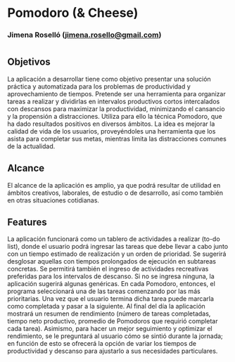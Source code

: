 # Pomodoro (& Cheese) 
### Jimena Roselló (jimena.rosello@gmail.com) 
#

## Objetivos

La aplicación a desarrollar tiene como objetivo presentar una solución práctica y automatizada para los problemas de productividad y aprovechamiento de tiempos. Pretende ser una herramienta para organizar tareas a realizar y dividirlas en intervalos productivos cortos intercalados con descansos para maximizar la productividad, minimizando el cansancio y la propensión a distracciones. Utiliza para ello la técnica Pomodoro, que ha dado resultados positivos en diversos ámbitos. 
La idea es mejorar la calidad de vida de los usuarios, proveyéndoles una herramienta que los asista para completar sus metas, mientras limita las distracciones comunes de la actualidad. 

## Alcance 

El alcance de la aplicación es amplio, ya que podrá resultar de utilidad en ámbitos creativos, laborales, de estudio o de desarrollo, así como también en otras situaciones cotidianas. 

## Features 

La aplicación funcionará como un tablero de actividades a realizar (to-do list), donde el usuario podrá ingresar las tareas que debe llevar a cabo junto con un tiempo estimado de realización y un orden de prioridad. Se sugerirá desglosar aquellas con tiempos prolongados de ejecución en subtareas concretas. 
Se permitirá también el ingreso de actividades recreativas preferidas para los intervalos de descanso. Si no se ingresa ninguna, la aplicación sugerirá algunas genéricas. 
En cada Pomodoro, entonces, el programa seleccionará una de las tareas comenzando por las más prioritarias. Una vez que el usuario termina dicha tarea puede marcarla como completada y pasar a la siguiente. 
Al final del día la aplicación mostrará un resumen de rendimiento (número de tareas completadas, tiempo neto productivo, promedio de Pomodoros que requirió completar cada tarea). Asimismo, para hacer un mejor seguimiento y optimizar el rendimiento, se le preguntará al usuario cómo se sintió durante la jornada; en función de esto se ofrecerá la opción de variar los tiempos de productividad y descanso para ajustarlo a sus necesidades particulares. 
